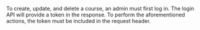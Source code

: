 To create, update, and delete a course, an admin must first log in. The login API will provide a token in the response. To perform the aforementioned actions, the token must be included in the request header.
